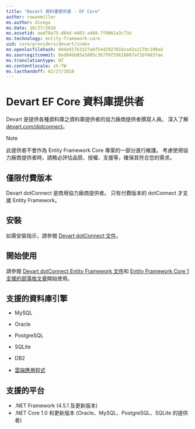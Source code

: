 ```yaml
---
title: "Devart 資料庫提供者 - EF Core"
author: rowanmiller
ms.author: divega
ms.date: 10/27/2016
ms.assetid: aad70a75-d04d-4d63-a489-7f9062a3c73d
ms.technology: entity-framework-core
uid: core/providers/devart/index
ms.openlocfilehash: 04de917b3327a6f544292781bca42a1170c199ad
ms.sourcegitcommit: 6ed04bb05a3d05c367f0f55616807af2bf4037ae
ms.translationtype: HT
ms.contentlocale: zh-TW
ms.lasthandoff: 02/27/2018
---
```

# <a name="devart-ef-core-database-providers"></a>Devart EF Core 資料庫提供者

Devart 是提供各種資料庫之資料庫提供者的協力廠商提供者撰寫人員。 深入了解 [devart.com/dotconnect](https://www.devart.com/dotconnect/)。

> [!NOTE]  
> 此提供者不會作為 Entity Framework Core 專案的一部分進行維護。 考慮使用協力廠商提供者時，請務必評估品質、授權、支援等，確保其符合您的需求。

## <a name="paid-versions-only"></a>僅限付費版本

Devart dotConnect 是商用協力廠商提供者。 只有付費版本的 dotConnect 才支援 Entity Framework。

## <a name="install"></a>安裝

如需安裝指示，請參閱 [Devart dotConnect 文件](https://www.devart.com/dotconnect/)。

## <a name="get-started"></a>開始使用

請參閱 [Devart dotConnect Entity Framework 文件](https://www.devart.com/dotconnect/entityframework.html)和 [Entity Framework Core 1 支援的部落格文章](http://blog.devart.com/entity-framework-core-1-entity-framework-7-support.html)開始使用。

## <a name="supported-database-engines"></a>支援的資料庫引擎

* MySQL

* Oracle

* PostgreSQL

* SQLite

* DB2

* [雲端應用程式](https://www.devart.com/dotconnect/#cloud)

## <a name="supported-platforms"></a>支援的平台

* .NET Framework (4.5.1 及更新版本)
* .NET Core 1.0 和更新版本 (Oracle、MySQL、PostgreSQL、SQLite 的提供者)
